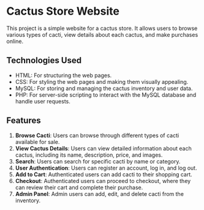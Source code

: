# Cactus Store Website

This project is a simple website for a cactus store. It allows users to browse various types of cacti, view details about each cactus, and make purchases online.

## Technologies Used

- HTML: For structuring the web pages.
- CSS: For styling the web pages and making them visually appealing.
- MySQL: For storing and managing the cactus inventory and user data.
- PHP: For server-side scripting to interact with the MySQL database and handle user requests.

## Features

1. **Browse Cacti**: Users can browse through different types of cacti available for sale.
2. **View Cactus Details**: Users can view detailed information about each cactus, including its name, description, price, and images.
3. **Search**: Users can search for specific cacti by name or category.
4. **User Authentication**: Users can register an account, log in, and log out.
5. **Add to Cart**: Authenticated users can add cacti to their shopping cart.
6. **Checkout**: Authenticated users can proceed to checkout, where they can review their cart and complete their purchase.
7. **Admin Panel**: Admin users can add, edit, and delete cacti from the inventory.

